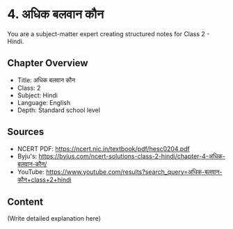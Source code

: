 # 4. अधिक बलवान कौन

You are a subject-matter expert creating structured notes for Class 2 - Hindi.

## Chapter Overview
- Title: अधिक बलवान कौन
- Class: 2
- Subject: Hindi
- Language: English
- Depth: Standard school level

## Sources
- NCERT PDF: https://ncert.nic.in/textbook/pdf/hesc0204.pdf
- Byju's: https://byjus.com/ncert-solutions-class-2-hindi/chapter-4-अधिक-बलवान-कौन/
- YouTube: https://www.youtube.com/results?search_query=अधिक-बलवान-कौन+class+2+hindi

## Content
(Write detailed explanation here)
